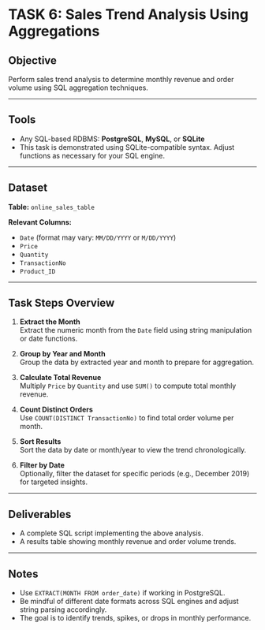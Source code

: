 # TASK 6: Sales Trend Analysis Using Aggregations

## Objective
Perform sales trend analysis to determine monthly revenue and order volume using SQL aggregation techniques.

---

## Tools
- Any SQL-based RDBMS: **PostgreSQL**, **MySQL**, or **SQLite**
- This task is demonstrated using SQLite-compatible syntax. Adjust functions as necessary for your SQL engine.

---

## Dataset
**Table:** `online_sales_table`

**Relevant Columns:**
- `Date` (format may vary: `MM/DD/YYYY` or `M/DD/YYYY`)
- `Price`
- `Quantity`
- `TransactionNo`
- `Product_ID`

---

## Task Steps Overview

1. **Extract the Month**  
   Extract the numeric month from the `Date` field using string manipulation or date functions.

2. **Group by Year and Month**  
   Group the data by extracted year and month to prepare for aggregation.

3. **Calculate Total Revenue**  
   Multiply `Price` by `Quantity` and use `SUM()` to compute total monthly revenue.

4. **Count Distinct Orders**  
   Use `COUNT(DISTINCT TransactionNo)` to find total order volume per month.

5. **Sort Results**  
   Sort the data by date or month/year to view the trend chronologically.

6. **Filter by Date**  
   Optionally, filter the dataset for specific periods (e.g., December 2019) for targeted insights.

---

## Deliverables

- A complete SQL script implementing the above analysis.
- A results table showing monthly revenue and order volume trends.

---

## Notes

- Use `EXTRACT(MONTH FROM order_date)` if working in PostgreSQL.
- Be mindful of different date formats across SQL engines and adjust string parsing accordingly.
- The goal is to identify trends, spikes, or drops in monthly performance.
